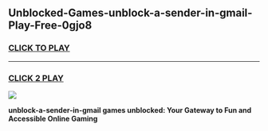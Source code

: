 
## Unblocked-Games-unblock-a-sender-in-gmail-Play-Free-0gjo8
<h3>
<a href="https://premium76.site?title=unblock-a-sender-in-gmail&ref=21A">CLICK TO PLAY</a></h3>
<hr>

<h3>
<a href="https://premium76.site?title=unblock-a-sender-in-gmail&ref=21A">CLICK 2 PLAY</a>
  
</h3>

<a href="https://premium76.site?title=unblock-a-sender-in-gmail&ref=21A"><img src="https://clearcache.store/games.png"></a>


**unblock-a-sender-in-gmail games unblocked: Your Gateway to Fun and Accessible Online Gaming**
